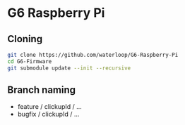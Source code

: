 # G6 Raspberry Pi

## Cloning
```bash
git clone https://github.com/waterloop/G6-Raspberry-Pi
cd G6-Firmware
git submodule update --init --recursive
```

## Branch naming
- feature / clickupId / ...
- bugfix / clickupId / ...
